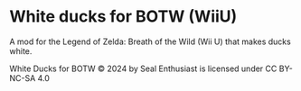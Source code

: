 # White ducks for BOTW (WiiU)
A mod for the Legend of Zelda: Breath of the Wild (Wii U) that makes ducks white.

White Ducks for BOTW © 2024 by Seal Enthusiast is licensed under CC BY-NC-SA 4.0
